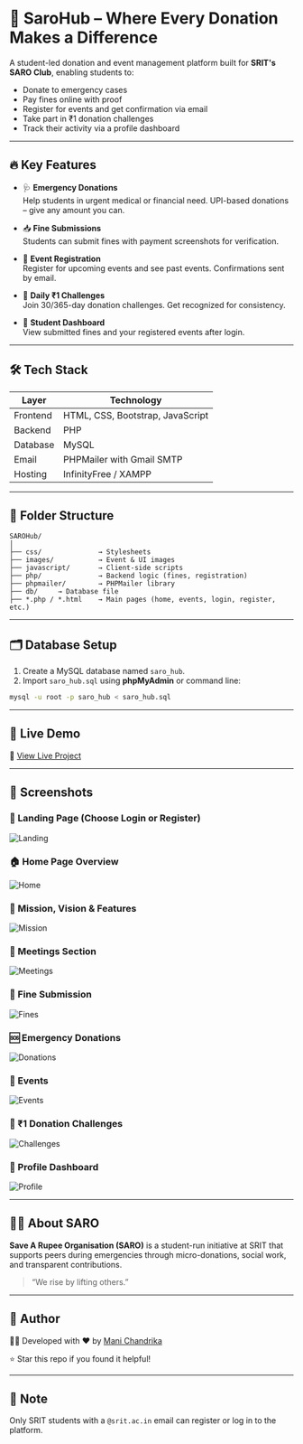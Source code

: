 # 💸 SaroHub – Where Every Donation Makes a Difference

A student-led donation and event management platform built for **SRIT's SARO Club**, enabling students to:

- Donate to emergency cases
- Pay fines online with proof
- Register for events and get confirmation via email
- Take part in ₹1 donation challenges
- Track their activity via a profile dashboard

---

## 🔥 Key Features

- 🩺 **Emergency Donations**  
  Help students in urgent medical or financial need. UPI-based donations – give any amount you can.

- 📥 **Fine Submissions**  
  Students can submit fines with payment screenshots for verification.

- 📅 **Event Registration**  
  Register for upcoming events and see past events. Confirmations sent by email.

- 💪 **Daily ₹1 Challenges**  
  Join 30/365-day donation challenges. Get recognized for consistency.

- 🧾 **Student Dashboard**  
  View submitted fines and your registered events after login.

---

## 🛠 Tech Stack

| Layer     | Technology                            |
|-----------|----------------------------------------|
| Frontend  | HTML, CSS, Bootstrap, JavaScript       |
| Backend   | PHP                                     |
| Database  | MySQL                                   |
| Email     | PHPMailer with Gmail SMTP              |
| Hosting   | InfinityFree / XAMPP                   |

---

## 📁 Folder Structure

```
SAROHub/
│
├── css/              → Stylesheets  
├── images/           → Event & UI images  
├── javascript/       → Client-side scripts  
├── php/              → Backend logic (fines, registration)  
├── phpmailer/        → PHPMailer library  
├── db/     → Database file  
├── *.php / *.html    → Main pages (home, events, login, register, etc.)  
```

---

## 🗂 Database Setup

1. Create a MySQL database named `saro_hub`.
2. Import `saro_hub.sql` using **phpMyAdmin** or command line:

```bash
mysql -u root -p saro_hub < saro_hub.sql
```

---

## 🚀 Live Demo

🔗 [View Live Project](https://your-deployed-link.com)  

---

## 📸 Screenshots


### 🏁 Landing Page (Choose Login or Register)
![Landing](screenshots/landing.png)

### 🏠 Home Page Overview
![Home](images/screenshots/home.png)

### 🎯 Mission, Vision & Features
![Mission](images/screenshots/features-mission.png)

### 📆 Meetings Section
![Meetings](images/screenshots/meetings.png)

### 💸 Fine Submission
![Fines](images/screenshots/fines.png)

### 🆘 Emergency Donations
![Donations](images/screenshots/donations.png)

### 📅 Events
![Events](images/screenshots/events.png)

### 💪 ₹1 Donation Challenges
![Challenges](images/screenshots/challenges.png)

### 👤 Profile Dashboard
![Profile](images/screenshots/profile.png)


---

## 🙋‍♀️ About SARO

**Save A Rupee Organisation (SARO)** is a student-run initiative at SRIT that supports peers during emergencies through micro-donations, social work, and transparent contributions.

> “We rise by lifting others.”

---

## 🧠 Author

👩‍💻 Developed with ❤️ by [Mani Chandrika](https://github.com/mani-chandrika549)

⭐ Star this repo if you found it helpful!

---

## 📌 Note

Only SRIT students with a `@srit.ac.in` email can register or log in to the platform.


